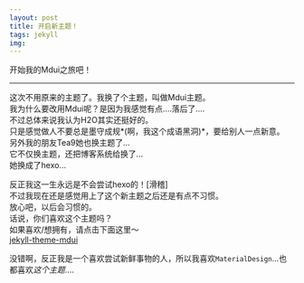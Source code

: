 ```yaml
---
layout: post
title: 开启新主题！
tags: jekyll
img: 
---
```


开始我的Mdui之旅吧！

***

这次不用原来的主题了。我换了个主题，叫做Mdui主题。  
我为什么要改用Mdui呢？是因为我感觉有点....落后了....  
不过总体来说我认为H2O其实还挺好的。  
只是感觉做人不要总是墨守成规*(啊，我这个成语黑洞)*，要给别人一点新意。  
另外我的朋友Tea9她也换主题了...  
它不仅换主题，还把博客系统给换了...  
她换成了hexo...  
  
反正我这一生永远是不会尝试hexo的！[滑稽]  
不过我现在还是感觉用上了这个新主题之后还是有点不习惯。  
放心吧，以后会习惯的。  
话说，你们喜欢这个主题吗？  
如果喜欢/想拥有，请点击下面这里～  
[jekyll-theme-mdui](https://github.com/kejunmao/jekyll-theme-mdui)  
  
没错啊，反正我是一个喜欢尝试新鲜事物的人，所以我喜欢`MaterialDesign`...也都喜欢*这个主题*....  
